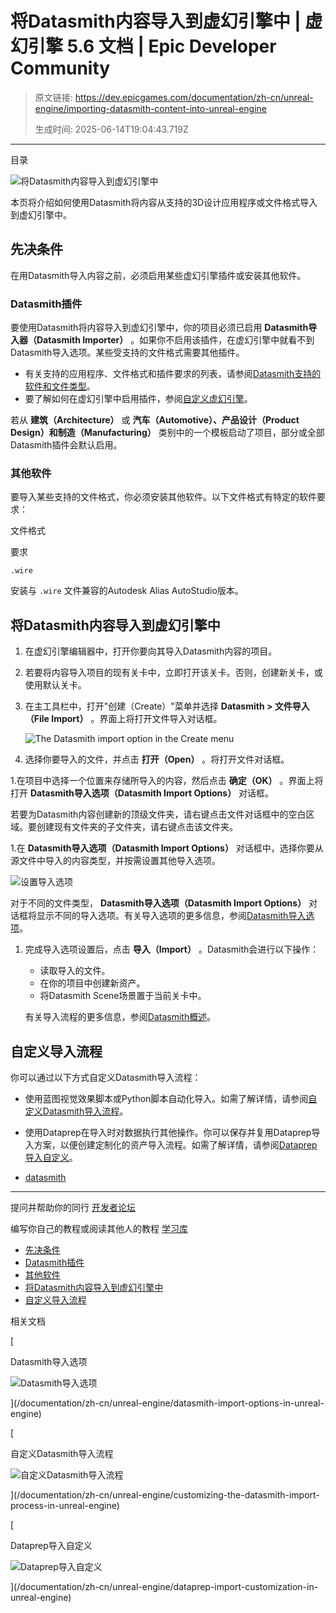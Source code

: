 # 将Datasmith内容导入到虚幻引擎中 | 虚幻引擎 5.6 文档 | Epic Developer Community

> 原文链接: https://dev.epicgames.com/documentation/zh-cn/unreal-engine/importing-datasmith-content-into-unreal-engine
> 
> 生成时间: 2025-06-14T19:04:43.719Z

---

目录

![将Datasmith内容导入到虚幻引擎中](https://dev.epicgames.com/community/api/documentation/image/ff5382c5-b74d-45cb-a59e-b1c20c3b49ec?resizing_type=fill&width=1920&height=335)

本页将介绍如何使用Datasmith将内容从支持的3D设计应用程序或文件格式导入到虚幻引擎中。

## 先决条件

在用Datasmith导入内容之前，必须启用某些虚幻引擎插件或安装其他软件。

### Datasmith插件

要使用Datasmith将内容导入到虚幻引擎中，你的项目必须已启用 **Datasmith导入器（Datasmith Importer）** 。如果你不启用该插件，在虚幻引擎中就看不到Datasmith导入选项。某些受支持的文件格式需要其他插件。

-   有关支持的应用程序、文件格式和插件要求的列表，请参阅[Datasmith支持的软件和文件类型](/documentation/zh-cn/unreal-engine/datasmith-supported-software-and-file-types)。
-   要了解如何在虚幻引擎中启用插件，参阅[自定义虚幻引擎](/documentation/zh-cn/unreal-engine/customizing-unreal-engine)。

若从 **建筑（Architecture）** 或 **汽车（Automotive）、产品设计（Product Design）和制造（Manufacturing）** 类别中的一个模板启动了项目，部分或全部Datasmith插件会默认启用。

### 其他软件

要导入某些支持的文件格式，你必须安装其他软件。以下文件格式有特定的软件要求：

文件格式

要求

`.wire`

安装与 `.wire` 文件兼容的Autodesk Alias AutoStudio版本。

## 将Datasmith内容导入到虚幻引擎中

1.  在虚幻引擎编辑器中，打开你要向其导入Datasmith内容的项目。
    
2.  若要将内容导入项目的现有关卡中，立即打开该关卡。否则，创建新关卡，或使用默认关卡。
    
3.  在主工具栏中，打开"创建（Create）"菜单并选择 **Datasmith > 文件导入（File Import）** 。界面上将打开文件导入对话框。
    
    ![](https://d1iv7db44yhgxn.cloudfront.net/documentation/images/8f14ac41-044d-4689-99c7-e19797add462/datasmith-import-menu.png "The Datasmith import option in the Create menu")
4.  选择你要导入的文件，并点击 **打开（Open）** 。将打开文件对话框。
    

1.在项目中选择一个位置来存储所导入的内容，然后点击 **确定（OK）** 。界面上将打开 **Datasmith导入选项（Datasmith Import Options）** 对话框。

若要为Datasmith内容创建新的顶级文件夹，请右键点击文件对话框中的空白区域。要创建现有文件夹的子文件夹，请右键点击该文件夹。

1.在 **Datasmith导入选项（Datasmith Import Options）** 对话框中，选择你要从源文件中导入的内容类型，并按需设置其他导入选项。

![设置导入选项](https://d1iv7db44yhgxn.cloudfront.net/documentation/images/41ae6dfc-eaef-401c-b6da-fa9aa7b5daa3/unrealdsimportoptions-1.png "设置导入选项")

对于不同的文件类型， **Datasmith导入选项（Datasmith Import Options）** 对话框将显示不同的导入选项。有关导入选项的更多信息，参阅[Datasmith导入选项](/documentation/zh-cn/unreal-engine/datasmith-import-options-in-unreal-engine)。

1.  完成导入选项设置后，点击 **导入（Import）** 。Datasmith会进行以下操作：
    
    -   读取导入的文件。
    -   在你的项目中创建新资产。
    -   将Datasmith Scene场景置于当前关卡中。
    
    有关导入流程的更多信息，参阅[Datasmith概述](/documentation/zh-cn/unreal-engine/datasmith-plugins-overview)。
    

## 自定义导入流程

你可以通过以下方式自定义Datasmith导入流程：

-   使用蓝图视觉效果脚本或Python脚本自动化导入。如需了解详情，请参阅[自定义Datasmith导入流程](/documentation/zh-cn/unreal-engine/customizing-the-datasmith-import-process-in-unreal-engine)。
-   使用Dataprep在导入时对数据执行其他操作。你可以保存并复用Dataprep导入方案，以便创建定制化的资产导入流程。如需了解详情，请参阅[Dataprep导入自定义](/documentation/zh-cn/unreal-engine/dataprep-import-customization-in-unreal-engine)。

-   [datasmith](https://dev.epicgames.com/community/search?query=datasmith)

* * *

提问并帮助你的同行 [开发者论坛](https://forums.unrealengine.com/categories?tag=unreal-engine)

编写你自己的教程或阅读其他人的教程 [学习库](https://dev.epicgames.com/community/unreal-engine/learning)

-   [先决条件](/documentation/zh-cn/unreal-engine/importing-datasmith-content-into-unreal-engine#%E5%85%88%E5%86%B3%E6%9D%A1%E4%BB%B6)
-   [Datasmith插件](/documentation/zh-cn/unreal-engine/importing-datasmith-content-into-unreal-engine#datasmith%E6%8F%92%E4%BB%B6)
-   [其他软件](/documentation/zh-cn/unreal-engine/importing-datasmith-content-into-unreal-engine#%E5%85%B6%E4%BB%96%E8%BD%AF%E4%BB%B6)
-   [将Datasmith内容导入到虚幻引擎中](/documentation/zh-cn/unreal-engine/importing-datasmith-content-into-unreal-engine#%E5%B0%86datasmith%E5%86%85%E5%AE%B9%E5%AF%BC%E5%85%A5%E5%88%B0%E8%99%9A%E5%B9%BB%E5%BC%95%E6%93%8E%E4%B8%AD)
-   [自定义导入流程](/documentation/zh-cn/unreal-engine/importing-datasmith-content-into-unreal-engine#%E8%87%AA%E5%AE%9A%E4%B9%89%E5%AF%BC%E5%85%A5%E6%B5%81%E7%A8%8B)

相关文档

[

Datasmith导入选项

![Datasmith导入选项](https://dev.epicgames.com/community/api/documentation/image/9b1d211a-7f35-42c5-8d17-808252532037?resizing_type=fit&width=160&height=92)

](/documentation/zh-cn/unreal-engine/datasmith-import-options-in-unreal-engine)

[

自定义Datasmith导入流程

![自定义Datasmith导入流程](https://dev.epicgames.com/community/api/documentation/image/83e43619-41e2-4d8f-9197-8678f3f28aeb?resizing_type=fit&width=160&height=92)

](/documentation/zh-cn/unreal-engine/customizing-the-datasmith-import-process-in-unreal-engine)

[

Dataprep导入自定义

![Dataprep导入自定义](https://dev.epicgames.com/community/api/documentation/image/7a23c71a-a9fc-4ebb-8920-1879af58ab16?resizing_type=fit&width=160&height=92)

](/documentation/zh-cn/unreal-engine/dataprep-import-customization-in-unreal-engine)